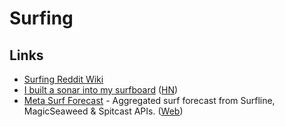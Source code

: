# Surfing

## Links

- [Surfing Reddit Wiki](https://www.reddit.com/r/surfing/wiki/index)
- [I built a sonar into my surfboard](https://foobarbecue.github.io/surfsonar/) ([HN](https://news.ycombinator.com/item?id=28901214))
- [Meta Surf Forecast](https://github.com/swrobel/meta-surf-forecast) - Aggregated surf forecast from Surfline, MagicSeaweed & Spitcast APIs. ([Web](https://metasurfforecast.com/))
